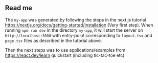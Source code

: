 Read me
-------

The `my-app` was generated by following the steps in the next.js tutorial https://nextjs.org/docs/getting-started/installation (Very first step).
When running `npm run dev` in the directory `my-app`, it will start the server on `http://localhost:3000` with entry-point corresponding to `layout.tsx` and `page.tsx` files
as described in the tutorial above. 

Then the next steps was to use applications/examples from https://react.dev/learn quickstart (including tic-tac-toe etc).
